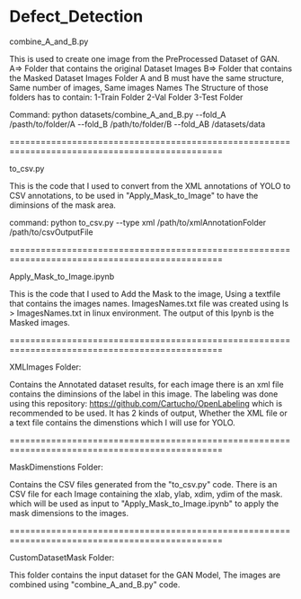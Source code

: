 # Defect_Detection

combine_A_and_B.py

This is used to create one image from the PreProcessed Dataset of GAN.
A=> Folder that contains the original Dataset Images
B=> Folder that contains the Masked Dataset Images
Folder A and B must have the same structure, Same number of images, Same images Names
The Structure of those folders has to contain:
1-Train Folder
2-Val Folder
3-Test Folder

Command:
python datasets/combine_A_and_B.py --fold_A /pasth/to/folder/A --fold_B /path/to/folder/B --fold_AB /datasets/data

===============================================================================================

to_csv.py

This is the code that I used to convert from the XML annotations of YOLO to CSV annotations, to be used in "Apply_Mask_to_Image" to have the diminsions of the mask area.


command:
python to_csv.py --type xml /path/to/xmlAnnotationFolder /path/to/csvOutputFile

===============================================================================================

Apply_Mask_to_Image.ipynb

This is the code that I used to Add the Mask to the image, Using a textfile that contains the images names.
ImagesNames.txt file was created using ls > ImagesNames.txt in linux environment.
The output of this Ipynb is the Masked images.

===============================================================================================

XMLImages Folder:

Contains the Annotated dataset results, for each image there is an xml file contains the diminsions of the label in this image.
The labeling was done using this repository: https://github.com/Cartucho/OpenLabeling which is recommended to be used. It has 2 kinds of output, Whether the XML file or a text file contains the dimenstions which I will use for YOLO.

===============================================================================================

MaskDimenstions Folder:

Contains the CSV files generated from the "to_csv.py" code.
There is an CSV file for each Image containing the xlab, ylab, xdim, ydim of the mask.
which will be used as input to "Apply_Mask_to_Image.ipynb" to apply the mask dimensions to the images.

===============================================================================================

CustomDatasetMask Folder:

This folder contains the input dataset for the GAN Model, The images are combined using "combine_A_and_B.py" code.




